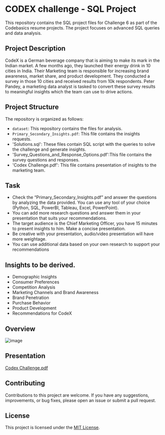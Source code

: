 # CODEX challenge - SQL Project

This repository contains the SQL project files for Challenge 6 as part of the Codebasics resume projects. The project focuses on advanced SQL queries and data analysis.

## Project Description
CodeX is a German beverage company that is aiming to make its mark in the Indian market. A few months ago, they launched their energy drink in 10 cities in India.
Their Marketing team is responsible for increasing brand awareness, market share, and product development. 
They conducted a survey in those 10 cities and received results from 10k respondents. 
Peter Pandey, a marketing data analyst is tasked to convert these survey results to meaningful insights which the team can use to drive actions.

## Project Structure
The repository is organized as follows:
- `dataset`: This repository contains the files for analysis.
- `Primary_Secondary_Insights.pdf`: This file contains the insights requests.
- 'Solutions.sql': These files contain SQL script with the queries to solve the challenge and generate insights.
- 'Survey_Questions_and_Response_Options.pdf':This file contains the survey questions and responses.
- 'Codex Challenge.pdf': This file contains presentation of insights to the marketing team.

## Task
- Check the “Primary_Secondary_Insights.pdf” and answer the questions by analyzing the data provided. You can use any tool of your choice (Python, SQL, PowerBI, Tableau, Excel, PowerPoint).
- You can add more research questions and answer them in your presentation that suits your recommendations.
- The target audience is the Chief Marketing Officer, you have 15 minutes to present insights to him. Make a concise presentation.
- Be creative with your presentation, audio/video presentation will have more weightage.
- You can use additional data based on your own research to support your recommendations
## Insights to be derived.
- Demographic Insights
- Consumer Preferences
- Competition Analysis
- Marketing Channels and Brand Awareness
- Brand Penetration
- Purchase Behavior
- Product Development
- Recommendations for CodeX

## Overview
![image](https://github.com/akikl/SQLprojects/assets/57595385/6fbfcd08-100d-4620-b5d5-b15313c6edee)

  
## Presentation
[Codex Challenge.pdf](https://github.com/akikl/SQLprojects/files/11929960/Codex.Challenge.pdf)

## Contributing
Contributions to this project are welcome. If you have any suggestions, improvements, or bug fixes, please open an issue or submit a pull request.

## License

This project is licensed under the [MIT License](LICENSE).

